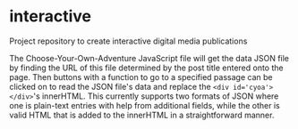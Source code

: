 # interactive
Project repository to create interactive digital media publications

The Choose-Your-Own-Adventure JavaScript file will get the data JSON file by finding the URL of this file determined by the post title entered onto the page. Then buttons with a function to go to a specified passage can be clicked on to read the JSON file's data and replace the `<div id='cyoa'></div>`'s innerHTML. This currently supports two formats of JSON where one is plain-text entries with help from additional fields, while the other is valid HTML that is added to the innerHTML in a straightforward manner. 